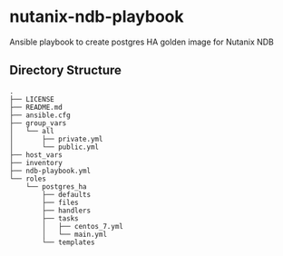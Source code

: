 # nutanix-ndb-playbook

Ansible playbook to create postgres HA golden image for Nutanix NDB

## Directory Structure

```
.
├── LICENSE
├── README.md
├── ansible.cfg
├── group_vars
│   └── all
│       ├── private.yml
│       └── public.yml
├── host_vars
├── inventory
├── ndb-playbook.yml
└── roles
    └── postgres_ha
        ├── defaults
        ├── files
        ├── handlers
        ├── tasks
        │   ├── centos_7.yml
        │   └── main.yml
        └── templates
```